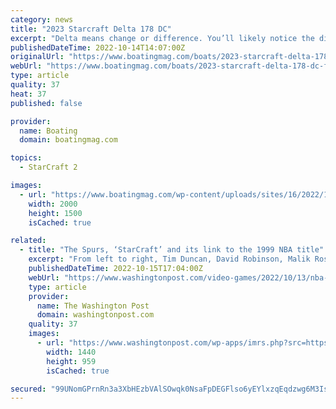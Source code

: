 ```yaml
---
category: news
title: "2023 Starcraft Delta 178 DC"
excerpt: "Delta means change or difference. You’ll likely notice the difference and the family will likely appreciate the change if you tow home a Starcraft Delta 178 DC. What makes Starcraft’s Delta 178 DC special? Having visited the Starcraft plant ..."
publishedDateTime: 2022-10-14T14:07:00Z
originalUrl: "https://www.boatingmag.com/boats/2023-starcraft-delta-178-dc-fwbbg/"
webUrl: "https://www.boatingmag.com/boats/2023-starcraft-delta-178-dc-fwbbg/"
type: article
quality: 37
heat: 37
published: false

provider:
  name: Boating
  domain: boatingmag.com

topics:
  - StarCraft 2

images:
  - url: "https://www.boatingmag.com/wp-content/uploads/sites/16/2022/10/BTG1022-FWBBG-Starcraft-178-1.jpg"
    width: 2000
    height: 1500
    isCached: true

related:
  - title: "The Spurs, ‘StarCraft’ and its link to the 1999 NBA title"
    excerpt: "From left to right, Tim Duncan, David Robinson, Malik Rose and Sean Elliott play \"StarCraft\" while the Larry O'Brien championship trophy sits in the aisle."
    publishedDateTime: 2022-10-15T17:04:00Z
    webUrl: "https://www.washingtonpost.com/video-games/2022/10/13/nba-spurs-starcraft-lan-photo/"
    type: article
    provider:
      name: The Washington Post
      domain: washingtonpost.com
    quality: 37
    images:
      - url: "https://www.washingtonpost.com/wp-apps/imrs.php?src=https://arc-anglerfish-washpost-prod-washpost.s3.amazonaws.com/public/COW5XB32HJEUPONMJXYBUVFFVQ.jpg&w=1440"
        width: 1440
        height: 959
        isCached: true

secured: "99UNomGPrnRn3a3XbHEzbVAlSOwqk0NsaFpDEGFlso6yEYlxzqEqdzwg6M3IsvptMm7P2TJJ05CkyDTEo/7NDHAY9nr5yoMfQ5X0WXhzfowws9OVIRk09EUJjdWjWOqv2Xr9h1xl0kdzsvOIafhHY+o+bqi6OWOOzsvCBqGgvUe2YU0BnQeep7hcENj0WZwIvGORZ7VT/BeMZEzD+gSjQ2lsF1XL3aQRjeAHfJrJeibiOnIci37+GAlaNhqbvkVXp0/nNPccMaNFWtcDyBie+OQZdknuBb//hZpaVqMJW+NeRSG+HRwtUSMh1ZplBLLTqtvwYzMFsUx3RbXsvjPaD38lUGwH6RwbsgY8qLR2gG8=;qBU68mCoztuuvIhI9icwpA=="
---
```


